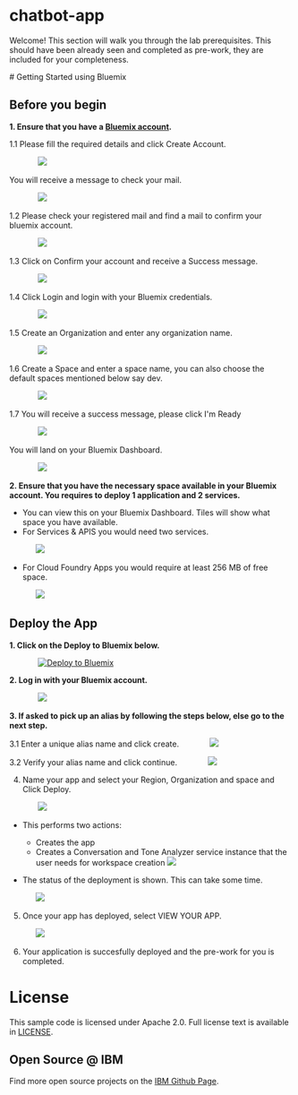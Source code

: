# chatbot-app

Welcome! This section will walk you through the lab prerequisites. This should have been already seen and completed as pre-work, they are included for your completeness.


<a name="bluemix">
# Getting Started using Bluemix
</a>


## Before you begin

<b>1. Ensure that you have a [Bluemix account](https://console.ng.bluemix.net/registration/).</b>

  1.1 Please fill the required details and click Create Account.

  &nbsp;&nbsp;&nbsp;&nbsp;&nbsp;&nbsp;&nbsp;&nbsp;&nbsp;&nbsp;&nbsp;&nbsp; ![](readme_images/register.PNG)

   You will receive a message to check your mail.

   &nbsp;&nbsp;&nbsp;&nbsp;&nbsp;&nbsp;&nbsp;&nbsp;&nbsp;&nbsp;&nbsp;&nbsp; ![](readme_images/chkmail.PNG)

   1.2 Please check your registered mail and find a mail to confirm your bluemix account.

   &nbsp;&nbsp;&nbsp;&nbsp;&nbsp;&nbsp;&nbsp;&nbsp;&nbsp;&nbsp;&nbsp;&nbsp; ![](readme_images/mailmsg.PNG)


   1.3 Click on Confirm your account and receive a Success message.

   &nbsp;&nbsp;&nbsp;&nbsp;&nbsp;&nbsp;&nbsp;&nbsp;&nbsp;&nbsp;&nbsp;&nbsp;  ![](readme_images/success.PNG)


   1.4 Click Login and login with your Bluemix credentials.

   &nbsp;&nbsp;&nbsp;&nbsp;&nbsp;&nbsp;&nbsp;&nbsp;&nbsp;&nbsp;&nbsp;&nbsp;  ![](readme_images/logmail.PNG)
   


   1.5 Create an Organization and enter any organization name.

   &nbsp;&nbsp;&nbsp;&nbsp;&nbsp;&nbsp;&nbsp;&nbsp;&nbsp;&nbsp;&nbsp;&nbsp; ![](readme_images/orgmail1.PNG)



   1.6 Create a Space and enter a space name, you can also choose the default spaces mentioned below say dev.

   &nbsp;&nbsp;&nbsp;&nbsp;&nbsp;&nbsp;&nbsp;&nbsp;&nbsp;&nbsp;&nbsp;&nbsp; ![](readme_images/spacemail.PNG)
   


   1.7 You will receive a success message, please click I'm Ready

   &nbsp;&nbsp;&nbsp;&nbsp;&nbsp;&nbsp;&nbsp;&nbsp;&nbsp;&nbsp;&nbsp;&nbsp; ![](readme_images/summary_success.PNG)
 

 You will land on your Bluemix Dashboard.

 &nbsp;&nbsp;&nbsp;&nbsp;&nbsp;&nbsp;&nbsp;&nbsp;&nbsp;&nbsp;&nbsp;&nbsp; ![](readme_images/dashboard.PNG)



<b> 2. Ensure that you have the necessary space available in your Bluemix account. You requires to deploy 1 application and 2 services.</b>
   * You can view this on your Bluemix Dashboard. Tiles will show what space you have available.
   * For Services & APIS you would need two services.

&nbsp;&nbsp;&nbsp;&nbsp;&nbsp;&nbsp;&nbsp;&nbsp;&nbsp;&nbsp;&nbsp;&nbsp;![](readme_images/services2.PNG)

   * For Cloud Foundry Apps you would require at least 256 MB of free space.

&nbsp;&nbsp;&nbsp;&nbsp;&nbsp;&nbsp;&nbsp;&nbsp;&nbsp;&nbsp;&nbsp;&nbsp;![](readme_images/services1.PNG)

## Deploy the App

<b>1. Click on the Deploy to Bluemix below.</b>

&nbsp;&nbsp;&nbsp;&nbsp;&nbsp;&nbsp;&nbsp;&nbsp;&nbsp;&nbsp;&nbsp;&nbsp; [![Deploy to Bluemix](https://bluemix.net/deploy/button.png)](https://bluemix.net/deploy?repository=https://github.com/vikramrengarajan/gscfss-conversation-tone)

<b>2. Log in with your Bluemix account.</b>

&nbsp;&nbsp;&nbsp;&nbsp;&nbsp;&nbsp;&nbsp;&nbsp;&nbsp;&nbsp;&nbsp;&nbsp; ![](readme_images/deploy.PNG)

<b>3. If asked to pick up an alias by following the steps below, else go to the next step.</b>

3.1 Enter a unique alias name and click create.
&nbsp;&nbsp;&nbsp;&nbsp;&nbsp;&nbsp;&nbsp;&nbsp;&nbsp;&nbsp;&nbsp;&nbsp; ![](readme_images/alias.PNG)


3.2 Verify your alias name and click continue.
&nbsp;&nbsp;&nbsp;&nbsp;&nbsp;&nbsp;&nbsp;&nbsp;&nbsp;&nbsp;&nbsp;&nbsp; ![](readme_images/cont.PNG)


4. Name your app and select your Region, Organization and space and Click Deploy.

&nbsp;&nbsp;&nbsp;&nbsp;&nbsp;&nbsp;&nbsp;&nbsp;&nbsp;&nbsp;&nbsp;&nbsp; ![](readme_images/deploy1.PNG)


* This performs two actions:
  - Creates the app
  - Creates a Conversation and Tone Analyzer service instance that the user needs for workspace creation
  ![](readme_images/res.PNG)

* The status of the deployment is shown. This can take some time.

&nbsp;&nbsp;&nbsp;&nbsp;&nbsp;&nbsp;&nbsp;&nbsp;&nbsp;&nbsp;&nbsp;&nbsp;![](readme_images/createproject.PNG)

5. Once your app has deployed, select VIEW YOUR APP.

&nbsp;&nbsp;&nbsp;&nbsp;&nbsp;&nbsp;&nbsp;&nbsp;&nbsp;&nbsp;&nbsp;&nbsp;![](readme_images/viewyourapp.PNG)

6. Your application is succesfully deployed and the pre-work for you is completed.


# License

  This sample code is licensed under Apache 2.0.
  Full license text is available in [LICENSE](LICENSE).



## Open Source @ IBM

  Find more open source projects on the
  [IBM Github Page](http://ibm.github.io/).

